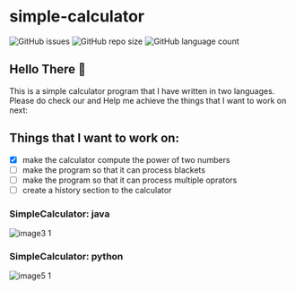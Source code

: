 # simple-calculator

![GitHub issues](https://img.shields.io/github/issues/voyager2005/simple-calculator?logo=Github&style=plastic)
![GitHub repo size](https://img.shields.io/github/repo-size/voyager2005/simple-calculator?logo=Github&style=plastic)
![GitHub language count](https://img.shields.io/github/languages/count/voyager2005/simple-calculator?logo=Github&style=plastic)

## Hello There 👋
This is a simple calculator program that I have written in two languages. Please do check our and Help me achieve the things that I want to work on next:


## Things that I want to work on: 
- [x] make the calculator compute the power of two numbers
- [ ] make the program so that it can process blackets
- [ ] make the program so that it can process multiple oprators
- [ ] create a history section to the calculator

### SimpleCalculator: **java**
![image3 1](https://user-images.githubusercontent.com/76808676/103723848-04bedb80-4ff9-11eb-8bc4-76dc48320504.png)


### SimpleCalculator: **python**
![image5 1](https://user-images.githubusercontent.com/76808676/105127782-8e959b00-5b07-11eb-8d87-dd0a38c62cf2.png)
